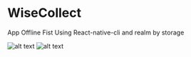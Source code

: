 # WiseCollect
App Offline Fist Using React-native-cli and realm by storage

![alt text](https://trello-attachments.s3.amazonaws.com/5be02fd67a6e4f1f7a94e0fd/601b10ebbe47461ac596908e/37932de8de0313cf2647014bbdb9157e/Screens_4.png)
![alt text](https://trello-attachments.s3.amazonaws.com/601b10ebbe47461ac596908e/1082x675/b480e726066a7a7e769bf00010e9d433/Screens_Inventory.png)
